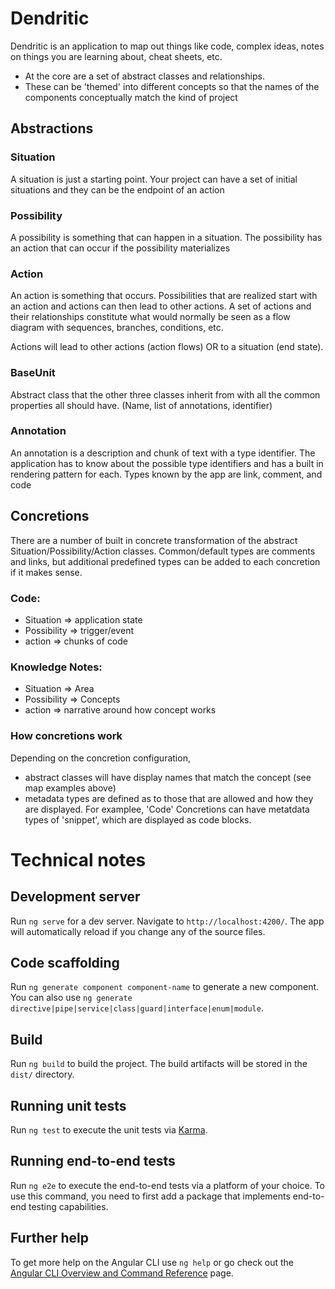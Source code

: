 # Dendritic

Dendritic is an application to map out things like code, complex ideas, notes on things you are learning about, cheat sheets, etc.  
* At the core are a set of abstract classes and relationships.  
* These can be 'themed' into different concepts so that the names of the components conceptually match the kind of project


## Abstractions
### Situation
A situation is just a starting point.  Your project can have a set of initial situations and they can be the endpoint of an action

### Possibility
A possibility is something that can happen in a situation.  The possibility has an action that can occur if the possibility materializes

### Action
An action is something that occurs.  Possibilities that are realized start with an action and actions can then lead to other actions.  A set of actions and their relationships constitute what would normally be seen as a flow diagram with sequences, branches, conditions, etc.

Actions will lead to other actions (action flows) OR to a situation (end state).  

### BaseUnit
Abstract class that the other three classes inherit from with all the common properties all should have. (Name, list of annotations, identifier)

### Annotation
An annotation is a description and chunk of text with a type identifier. The application has to know about the possible type identifiers and has a built in 
rendering pattern for each.  Types known by the app are link, comment, and code

## Concretions
There are a number of built in concrete transformation of the abstract  Situation/Possibility/Action classes.  Common/default types are comments and links, but 
additional predefined types can be added to each concretion if it makes sense.

### Code:
* Situation => application state
* Possibility => trigger/event
* action => chunks of code

### Knowledge Notes:
* Situation => Area
* Possibility => Concepts 
* action => narrative around how concept works 

### How concretions work
 Depending on the concretion configuration, 
 *  abstract classes will have display names that match the concept (see map examples above)
 *  metadata types are defined as to those that are allowed and how they are displayed. For examplee, 'Code' Concretions can have metatdata types of 'snippet', which are displayed as code blocks.  
 
 
 
 
 

# Technical notes
## Development server
Run `ng serve` for a dev server. Navigate to `http://localhost:4200/`. The app will automatically reload if you change any of the source files.

## Code scaffolding
Run `ng generate component component-name` to generate a new component. You can also use `ng generate directive|pipe|service|class|guard|interface|enum|module`.


## Build

Run `ng build` to build the project. The build artifacts will be stored in the `dist/` directory.

## Running unit tests

Run `ng test` to execute the unit tests via [Karma](https://karma-runner.github.io).

## Running end-to-end tests

Run `ng e2e` to execute the end-to-end tests via a platform of your choice. To use this command, you need to first add a package that implements end-to-end testing capabilities.

## Further help

To get more help on the Angular CLI use `ng help` or go check out the [Angular CLI Overview and Command Reference](https://angular.io/cli) page.
